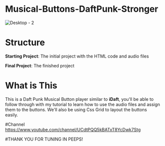 # Musical-Buttons-DaftPunk-Stronger

![Desktop - 2](https://user-images.githubusercontent.com/103863004/165811579-58a1830c-440f-4a83-9647-f97205841291.jpg)

# Structure

**Starting Project**: The initial project with the HTML code and audio files

**Final Project**: The finished project

# What is This
This is a Daft Punk Musical Button player similar to **iDaft**, you'll be able to follow through with my tutorial to learn how to use the audio files and assign them to the buttons. We'll also be using Css Grid to layout the buttons easily.


#Channel 
https://www.youtube.com/channel/UCdtPQQ5kBATxT8YcDwk7Stg

#THANK YOU FOR TUNING IN PEEPS!
